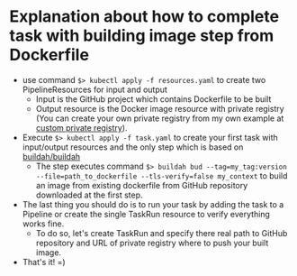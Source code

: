 # Explanation about how to complete task with building image step from Dockerfile

* use command `$> kubectl apply -f resources.yaml` to create two PipelineResources for input and output
  * Input is the GitHub project which contains Dockerfile to be built
  * Output resource is the Docker image resource with private registry (You can create your own private registry from my own example at [custom private registry](https://github.com/zbogdan7/research-openshift/tree/master/private_registry)).
* Execute `$> kubectl apply -f task.yaml` to create your first task with input/output resources and the only step which is based on [buildah/buildah](https://hub.docker.com/r/buildah/buildah)
  * The step executes command `$> buildah bud --tag=my_tag:version --file=path_to_dockerfile --tls-verify=false my_context` to build an image from existing dockerfile from GitHub repository downloaded at the first step.
* The last thing you should do is to run your task by adding the task to a Pipeline or create the single TaskRun resource to verify everything works fine.
  * To do so, let's create TaskRun and specify there real path to GitHub repository and URL of private registry where to push your built image.
* That's it! =)
